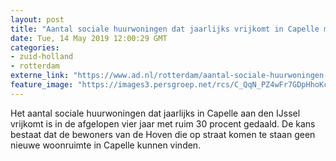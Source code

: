 ```yaml
---
layout: post
title: "Aantal sociale huurwoningen dat jaarlijks vrijkomt in Capelle met ruim 30 procent gedaald"
date: Tue, 14 May 2019 12:00:29 GMT
categories: 
- zuid-holland 
- rotterdam 
externe_link: "https://www.ad.nl/rotterdam/aantal-sociale-huurwoningen-dat-jaarlijks-vrijkomt-in-capelle-met-ruim-30-procent-gedaald~a15141d8/"
feature_image: "https://images3.persgroep.net/rcs/C_QqN_PZ4wFr7GDpHhoKcBVKFp0/diocontent/125668785/_fitwidth/400/?appId=21791a8992982cd8da851550a453bd7f&quality=0.7"
---
```


Het aantal sociale huurwoningen dat jaarlijks in Capelle aan den IJssel vrijkomt is in de afgelopen vier jaar met ruim 30 procent gedaald. De kans bestaat dat de bewoners van de Hoven die op straat komen te staan geen nieuwe woonruimte in Capelle kunnen vinden.
